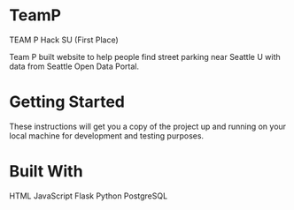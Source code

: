 # TeamP
TEAM P
Hack SU (First Place)

Team P built website to help people find street parking near Seattle U with data from Seattle Open Data Portal.

# Getting Started
These instructions will get you a copy of the project up and running on your local machine for development and testing purposes. 

# Built With

HTML 
JavaScript
Flask
Python 
PostgreSQL
